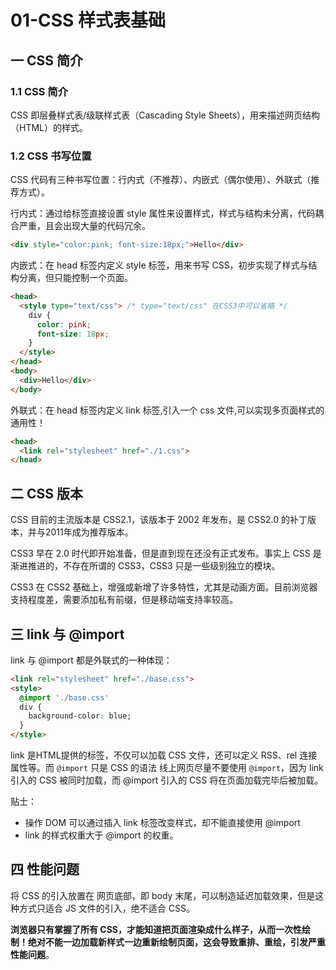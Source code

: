 # 01-CSS 样式表基础

## 一 CSS 简介

### 1.1 CSS 简介

CSS 即层叠样式表/级联样式表（Cascading Style Sheets），用来描述网页结构（HTML）的样式。

### 1.2 CSS 书写位置

CSS 代码有三种书写位置：行内式（不推荐）、内嵌式（偶尔使用）、外联式（推荐方式）。

行内式：通过给标签直接设置 style 属性来设置样式，样式与结构未分离，代码耦合严重，且会出现大量的代码冗余。

```html
<div style="color:pink; font-size:18px;">Hello</div>
```

内嵌式：在 head 标签内定义 style 标签，用来书写 CSS，初步实现了样式与结构分离，但只能控制一个页面。

```html
<head>
  <style type="text/css"> /* type="text/css" 在CSS3中可以省略 */
    div {
      color: pink;
      font-size: 18px;
    }
  </style>
</head>
<body>
  <div>Hello</div>
</body>
```

外联式：在 head 标签内定义 link 标签,引入一个 css 文件,可以实现多页面样式的通用性！

```html
<head>
  <link rel="stylesheet" href="./1.css">
</head>
```

## 二 CSS 版本

CSS 目前的主流版本是 CSS2.1，该版本于 2002 年发布，是 CSS2.0 的补丁版本，并与2011年成为推荐版本。

CSS3 早在 2.0 时代即开始准备，但是直到现在还没有正式发布。事实上 CSS 是渐进推进的，不存在所谓的 CSS3，CSS3 只是一些级别独立的模块。

CSS3 在 CSS2 基础上，增强或新增了许多特性，尤其是动画方面。目前浏览器支持程度差，需要添加私有前缀，但是移动端支持率较高。

## 三 link 与 @import

link 与 @import 都是外联式的一种体现：

```html
<link rel="stylesheet" href="./base.css">
<style>
  @import './base.css'
  div {
    background-color: blue;
  }
</style>
```

link 是HTML提供的标签，不仅可以加载 CSS 文件，还可以定义 RSS、rel 连接属性等。而  `@import` 只是 CSS 的语法
线上网页尽量不要使用 `@import`，因为 link 引入的 CSS 被同时加载，而 @import 引入的 CSS 将在页面加载完毕后被加载。

贴士：

- 操作 DOM 可以通过插入 link 标签改变样式，却不能直接使用 @import
- link 的样式权重大于 @import 的权重。

## 四 性能问题

将 CSS 的引入放置在 网页底部，即 body 末尾，可以制造延迟加载效果，但是这种方式只适合 JS 文件的引入，绝不适合 CSS。

**浏览器只有掌握了所有 CSS，才能知道把页面渲染成什么样子，从而一次性绘制！绝对不能一边加载新样式一边重新绘制页面，这会导致重排、重绘，引发严重性能问题**。
